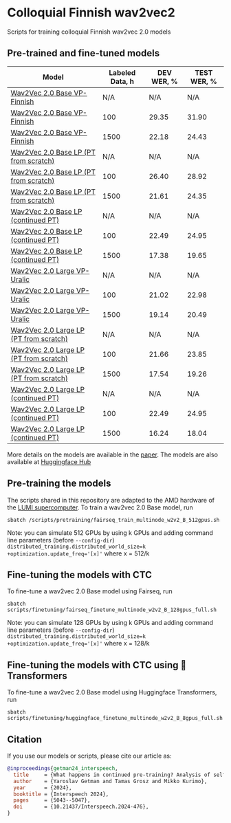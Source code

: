 # Colloquial Finnish wav2vec2
Scripts for training colloquial Finnish wav2vec 2.0 models

## Pre-trained and fine-tuned models

Model | Labeled Data, h | DEV WER, % | TEST WER, %
|---|---|---|---
[Wav2Vec 2.0 Base VP-Finnish](https://dl.fbaipublicfiles.com/voxpopuli/models/wav2vec2_base_fi_v2.pt) | N/A | N/A | N/A
[Wav2Vec 2.0 Base VP-Finnish](https://huggingface.co/GetmanY1/wav2vec2-base-fi-voxpopuli-v2-100h) | 100 | 29.35 | 31.90
[Wav2Vec 2.0 Base VP-Finnish](https://zenodo.org/doi/10.5281/zenodo.11571810) | 1500 | 22.18 | 24.43
[Wav2Vec 2.0 Base LP (PT from scratch)](https://zenodo.org/doi/10.5281/zenodo.11572683) | N/A | N/A | N/A
[Wav2Vec 2.0 Base LP (PT from scratch)](https://huggingface.co/GetmanY1/wav2vec2-base-fi-lp-from-scratch-100h) | 100 | 26.40 | 28.92
[Wav2Vec 2.0 Base LP (PT from scratch)](https://zenodo.org/doi/10.5281/zenodo.11572956) | 1500 | 21.61 | 24.35
[Wav2Vec 2.0 Base LP (continued PT)](https://zenodo.org/doi/10.5281/zenodo.11573133) | N/A | N/A | N/A
[Wav2Vec 2.0 Base LP (continued PT)](https://huggingface.co/GetmanY1/wav2vec2-base-fi-lp-cont-pt-100h) | 100 | 22.49 | 24.95
[Wav2Vec 2.0 Base LP (continued PT)](https://zenodo.org/doi/10.5281/zenodo.11573213) | 1500 | 17.38 | 19.65
[Wav2Vec 2.0 Large VP-Uralic](https://dl.fbaipublicfiles.com/voxpopuli/models/wav2vec2_large_uralic_v2.pt) | N/A | N/A | N/A
[Wav2Vec 2.0 Large VP-Uralic](https://huggingface.co/GetmanY1/wav2vec2-large-uralic-voxpopuli-v2-100h) | 100 | 21.02 | 22.98
[Wav2Vec 2.0 Large VP-Uralic](https://zenodo.org/doi/10.5281/zenodo.11573577) | 1500 | 19.14 | 20.49
[Wav2Vec 2.0 Large LP (PT from scratch)](https://zenodo.org/doi/10.5281/zenodo.11573671) | N/A | N/A | N/A
[Wav2Vec 2.0 Large LP (PT from scratch)](https://huggingface.co/GetmanY1/wav2vec2-large-fi-lp-from-scratch-100h) | 100 | 21.66 | 23.85
[Wav2Vec 2.0 Large LP (PT from scratch)](https://zenodo.org/doi/10.5281/zenodo.11573886) | 1500 | 17.54 | 19.26
[Wav2Vec 2.0 Large LP (continued PT)](https://zenodo.org/doi/10.5281/zenodo.11573973) | N/A | N/A | N/A
[Wav2Vec 2.0 Large LP (continued PT)](https://huggingface.co/GetmanY1/wav2vec2-large-fi-lp-cont-pt-100h) | 100 | 22.49 | 24.95
[Wav2Vec 2.0 Large LP (continued PT)](https://zenodo.org/doi/10.5281/zenodo.11574055) | 1500 | 16.24 | 18.04

More details on the models are available in the [paper](TODO).
The models are also available at [Huggingface Hub](https://huggingface.co/collections/GetmanY1/colloquial-finnish-wav2vec2-665f0d692c7800b0d999920d)

## Pre-training the models

The scripts shared in this repository are adapted to the AMD hardware of the [LUMI supercomputer](https://www.lumi-supercomputer.eu/). To train a wav2vec 2.0 Base model, run

```
sbatch /scripts/pretraining/fairseq_train_multinode_w2v2_B_512gpus.sh
```

Note: you can simulate 512 GPUs by using k GPUs and adding command line parameters (before `--config-dir`)
`distributed_training.distributed_world_size=k` `+optimization.update_freq='[x]'` where x = 512/k

## Fine-tuning the models with CTC

To fine-tune a wav2vec 2.0 Base model using Fairseq, run

```
sbatch scripts/finetuning/fairseq_finetune_multinode_w2v2_B_128gpus_full.sh
```

Note: you can simulate 128 GPUs by using k GPUs and adding command line parameters (before `--config-dir`)
`distributed_training.distributed_world_size=k` `+optimization.update_freq='[x]'` where x = 128/k

## Fine-tuning the models with CTC using 🤗Transformers

To fine-tune a wav2vec 2.0 Base model using Huggingface Transformers, run

```
sbatch scripts/finetuning/huggingface_finetune_multinode_w2v2_B_8gpus_full.sh
```

## Citation

If you use our models or scripts, please cite our article as:

```bibtex
@inproceedings{getman24_interspeech,
  title     = {What happens in continued pre-training? Analysis of self-supervised speech models with continued pre-training for colloquial Finnish ASR},
  author    = {Yaroslav Getman and Tamas Grosz and Mikko Kurimo},
  year      = {2024},
  booktitle = {Interspeech 2024},
  pages     = {5043--5047},
  doi       = {10.21437/Interspeech.2024-476},
}
```
